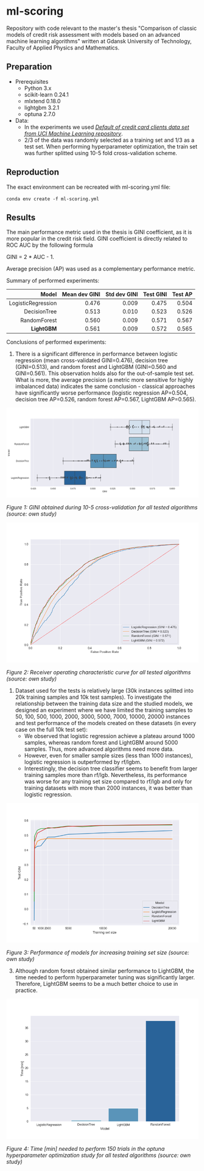 # ml-scoring

Repository with code relevant to the master's thesis "Comparison of classic models of credit risk assessment with models based on an advanced machine learning algorithms" written at Gdansk University of Technology, Faculty of Applied Physics and Mathematics.

## Preparation
- Prerequisites
  - Python 3.x
  - scikit-learn 0.24.1
  - mlxtend 0.18.0
  - lightgbm 3.2.1
  - optuna 2.7.0
- Data:
  - In the experiments we used [*Default of credit card clients data set from UCI Machine Learning repository*](https://archive.ics.uci.edu/ml/datasets/default+of+credit+card+clients).
  - 2/3 of the data was randomly selected as a training set and 1/3 as a test set. When performing hyperparameter optimization, the train set was further splitted using 10-5 fold cross-validation scheme.

## Reproduction

The exact environment can be recreated with ml-scoring.yml file:

```
conda env create -f ml-scoring.yml
```

## Results


The main performance metric used in the thesis is GINI coefficient, as it is more popular in the credit risk field. GINI coefficient is directly related to ROC AUC by the following formula 

GINI = 2 * AUC - 1.

Average precision (AP) was used as a complementary performance metric.

Summary of performed experiments:

|              Model | Mean dev GINI | Std dev GINI | Test GINI | Test AP |
|-------------------:|--------------:|-------------:|----------:|--------:|
| LogisticRegression | 0.476         | 0.009        | 0.475     | 0.504   |
| DecisionTree       | 0.513         | 0.010        | 0.523     | 0.526   |
| RandomForest       | 0.560         | 0.009        | 0.571     | 0.567   |
| **LightGBM**           | 0.561         | 0.009        | 0.572     | 0.565   |

Conclusions of performed experiments:

1. There is a significant difference in performance between logistic regression (mean cross-validated GINI=0.476), decision tree (GINI=0.513), and random forest and LightGBM (GINI=0.560 and GINI=0.561). This observation holds also for the out-of-sample test set. What is more, the average precision (a metric more sensitive for highly imbalanced data) indicates the same conclusion - classical approaches have significantly worse performance (logistic regression AP=0.504, decision tree AP=0.526, random forest AP=0.567, LightGBM AP=0.565).

![image](./Experiment_results/Summary/val_gini.png)

*Figure 1: GINI obtained during 10-5 cross-validation for all tested algorithms (source: own study)*

![image](./Experiment_results/Summary/roc.png)

*Figure 2: Receiver operating characteristic curve for all tested algorithms (source: own study)*

1. Dataset used for the tests is relatively large (30k instances splitted into 20k training samples and 10k test samples). To investigate the relationship between the training data size and the studied models, we designed an experiment where we have limited the training samples to 50, 100, 500, 1000, 2000, 3000, 5000, 7000, 10000, 20000 instances and test performance of the models created on these datasets (in every case on the full 10k test set):
   - We observed that logistic regression achieve a plateau around 1000 samples, whereas random forest and LightGBM around 5000 samples. Thus, more advanced algorithms need more data.
   - However, even for smaller sample sizes (less than 1000 instances), logistic regression is outperformed by rf/lgbm.
   - Interestingly, the decision tree classifier seems to benefit from larger training samples more than rf/lgb. Nevertheless, its performance was worse for any training set size compared to rf/lgb and only for training datasets with more than 2000 instances, it was better than logistic regression.

![image](./Experiment_results/Summary/set_size.png)

*Figure 3: Performance of models for increasing training set size (source: own study)*

3. Although random forest obtained similar performance to LightGBM, the time needed to perform hyperparameter tuning was significantly larger. Therefore, LightGBM seems to be a much better choice to use in practice.

![image](./Experiment_results/Summary/times.png)

*Figure 4: Time [min] needed to perform 150 trials in the optuna hyperparameter optimization study for all tested algorithms (source: own study)*
